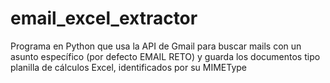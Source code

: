 # email_excel_extractor
Programa en Python que usa la API de Gmail para buscar mails con un asunto específico (por defecto EMAIL RETO) y guarda los documentos tipo planilla de cálculos Excel, identificados por su MIMEType
